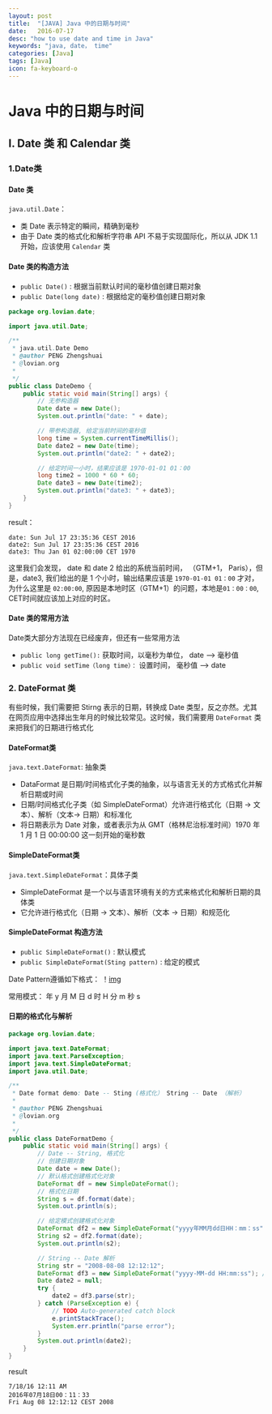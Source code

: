 ```yaml
---
layout: post
title:  "[JAVA] Java 中的日期与时间"
date:   2016-07-17
desc: "how to use date and time in Java"
keywords: "java, date， time"
categories: [Java]
tags: [Java]
icon: fa-keyboard-o
---
```


# Java 中的日期与时间

## I. Date 类 和 Calendar 类

### 1.Date类

#### Date 类

```java.util.Date```：

-	类 Date 表示特定的瞬间，精确到毫秒
-	由于 Date 类的格式化和解析字符串 API 不易于实现国际化，所以从 JDK 1.1 开始，应该使用 ```Calendar``` 类

#### Date 类的构造方法

-	```public Date()``` : 根据当前默认时间的毫秒值创建日期对象
-	```public Date(long date)``` : 根据给定的毫秒值创建日期对象

```java
package org.lovian.date;

import java.util.Date;

/**
 * java.util.Date Demo
 * @author PENG Zhengshuai
 * @lovian.org
 *
 */
public class DateDemo {
	public static void main(String[] args) {
		// 无参构造器
		Date date = new Date();
		System.out.println("date: " + date);

		// 带参构造器, 给定当前时间的毫秒值
		long time = System.currentTimeMillis();
		Date date2 = new Date(time);
		System.out.println("date2: " + date2);

		// 给定时间一小时，结果应该是 1970-01-01 01：00
		long time2 = 1000 * 60 * 60;
		Date date3 = new Date(time2);
		System.out.println("date3: " + date3);
	}
}
```

result：

```
date: Sun Jul 17 23:35:36 CEST 2016
date2: Sun Jul 17 23:35:36 CEST 2016
date3: Thu Jan 01 02:00:00 CET 1970
```

这里我们会发现， date 和 date 2 给出的系统当前时间， （GTM+1， Paris），但是，date3, 我们给出的是 1 个小时，输出结果应该是 ```1970-01-01 01：00``` 才对，为什么这里是 ```02:00:00```, 原因是本地时区（GTM+1）的问题，本地是```01：00：00```, CET时间就应该加上对应的时区。

#### Date 类的常用方法

Date类大部分方法现在已经废弃，但还有一些常用方法

-	```public long getTime():``` 获取时间，以毫秒为单位， date --> 毫秒值
-	```public void setTime（long time）：``` 设置时间， 毫秒值 --> date


### 2. DateFormat 类

有些时候，我们需要把 Stirng 表示的日期，转换成 Date 类型，反之亦然。尤其在网页应用中选择出生年月的时候比较常见。这时候，我们需要用 ```DateFormat``` 类来把我们的日期进行格式化

#### DateFormat类

```java.text.DateFormat```: 抽象类

-	DataFormat 是日期/时间格式化子类的抽象，以与语言无关的方式格式化并解析日期或时间
-	日期/时间格式化子类（如 SimpleDateFormat）允许进行格式化（日期 -> 文本）、解析（文本-> 日期）和标准化
-	将日期表示为 Date 对象，或者表示为从 GMT（格林尼治标准时间）1970 年 1 月 1 日 00:00:00 这一刻开始的毫秒数

#### SimpleDateFormat类

```java.text.SimpleDateFormat```：具体子类

-	SimpleDateFormat 是一个以与语言环境有关的方式来格式化和解析日期的具体类
-	它允许进行格式化（日期 -> 文本）、解析（文本 -> 日期）和规范化

#### SimpleDateFormat 构造方法

-	```public SimpleDateFormat()``` : 默认模式
-	```public SimpleDateFormat(Sting pattern)``` : 给定的模式

Date Pattern遵循如下格式：
！[img]( https://zhengshuaipeng.github.io/static/img/blog/2016/07/java-date-pattern.png )

常用模式： 年 y 月 M 日 d 时 H 分 m 秒 s

#### 日期的格式化与解析

```java
package org.lovian.date;

import java.text.DateFormat;
import java.text.ParseException;
import java.text.SimpleDateFormat;
import java.util.Date;

/**
 * Date format demo: Date -- Sting (格式化） String -- Date （解析）
 *
 * @author PENG Zhengshuai
 * @lovian.org
 *
 */
public class DateFormatDemo {
	public static void main(String[] args) {
		// Date -- String, 格式化
		// 创建日期对象
		Date date = new Date();
		// 默认格式创建格式化对象
		DateFormat df = new SimpleDateFormat();
		// 格式化日期
		String s = df.format(date);
		System.out.println(s);

		// 给定模式创建格式化对象
		DateFormat df2 = new SimpleDateFormat("yyyy年MM月dd日HH：mm：ss");
		String s2 = df2.format(date);
		System.out.println(s2);

		// String -- Date 解析
		String str = "2008-08-08 12:12:12";
		DateFormat df3 = new SimpleDateFormat("yyyy-MM-dd HH:mm:ss"); //这里格式必须要匹配
		Date date2 = null;
		try {
			date2 = df3.parse(str);
		} catch (ParseException e) {
			// TODO Auto-generated catch block
			e.printStackTrace();
			System.err.println("parse error");
		}
		System.out.println(date2);
	}
}
```
result

```
7/18/16 12:11 AM
2016年07月18日00：11：33
Fri Aug 08 12:12:12 CEST 2008
```
